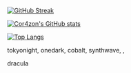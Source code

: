 [![GitHub Streak](https://streak-stats.demolab.com/?user=Cor4zon&theme=tokyonight)](https://git.io/streak-stats)

[![Cor4zon's GitHub stats](https://github-readme-stats.vercel.app/api?username=Cor4zon&show_icons=true&theme=onedark)](https://github.com/anuraghazra/github-readme-stats)


[![Top Langs](https://github-readme-stats.vercel.app/api/top-langs/?username=Cor4zon&theme=cobalt)](https://github.com/anuraghazra/github-readme-stats)


 tokyonight, onedark, cobalt, synthwave, , 

dracula
